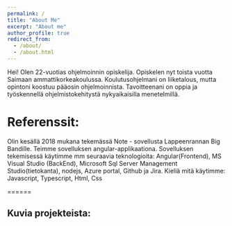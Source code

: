 ```yaml
---
permalink: /
title: "About Me"
excerpt: "About me"
author_profile: true
redirect_from: 
  - /about/
  - /about.html
---
```


Hei! Olen 22-vuotias ohjelmoinnin opiskelija. Opiskelen nyt toista vuotta Saimaan ammattikorkeakoulussa. Koulutusohjelmani on liiketalous, mutta opintoni koostuu pääosin ohjelmoinnista.
Tavoitteenani on oppia ja työskennellä ohjelmistokehitystä nykyaikaisilla menetelmillä. 

Referenssit:
======
Olin kesällä 2018 mukana tekemässä Note - sovellusta Lappeenrannan Big Bandille. Teimme sovelluksen angular-applikaationa. 
Sovelluksen tekemisessä käytimme mm seuraavia teknologioita: Angular(Frontend), MS Visual Studio (BackEnd), Microsoft Sql Server Management Studio(tietokanta), nodejs, Azure portal, Github ja Jira.
Kieliä mitä käytimme: Javascript, Typescript, Html, Css

======


Kuvia projekteista:
------




